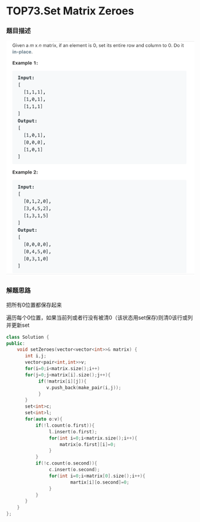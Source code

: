 # TOP73.Set Matrix Zeroes   
### 题目描述   
![avatar](img.png)   

### 解题思路

把所有0位置都保存起来

遍历每个0位置，如果当前列或者行没有被清0（该状态用set保存)则清0该行或列 并更新set

```cpp
class Solution {
public:
    void setZeroes(vector<vector<int>>& matrix) {
       int i,j;
       vector<pair<int,int>>v;
       for(i=0;i<matrix.size();i++)
       for(j=0;j<matrix[i].size();j++){
            if(!matrix[i][j]){
               v.push_back(make_pair(i,j));
            }
       }
       set<int>c;
       set<int>l;
       for(auto o:v){
           if(!l.count(o.first)){
                l.insert(o.first);
                for(int i=0;i<matrix.size();i++){
                    matrix[o.first][i]=0;
                }
           }
           if(!c.count(o.second)){
                c.insert(o.second);
                for(int i=0;i<matrix[0].size();i++){
                        martix[i][o.second]=0;
                }
           }
       }
    }
};
```

